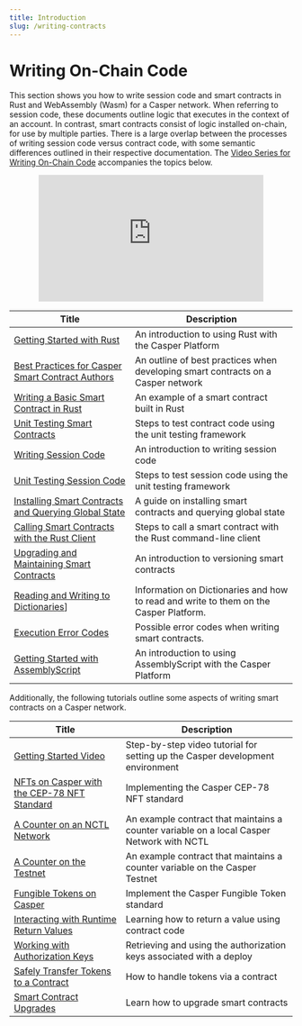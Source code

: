 ```yaml
---
title: Introduction
slug: /writing-contracts
---
```


# Writing On-Chain Code

This section shows you how to write session code and smart contracts in Rust and WebAssembly (Wasm) for a Casper network. When referring to session code, these documents outline logic that executes in the context of an account. In contrast, smart contracts consist of logic installed on-chain, for use by multiple parties. There is a large overlap between the processes of writing session code versus contract code, with some semantic differences outlined in their respective documentation. The [Video Series for Writing On-Chain Code](https://www.youtube.com/playlist?list=PL8oWxbJ-csEqi5FP87EJZViE2aLz6X1Mj) accompanies the topics below.

<p align="center">
<iframe width="400" height="225" src="https://www.youtube.com/embed?v=q5nW4MUT8q4&list=PL8oWxbJ-csEqi5FP87EJZViE2aLz6X1Mj&index=1" position="middle" frameborder="0" allow="accelerometer; clipboard-write; encrypted-media; gyroscope; picture-in-picture" allowfullscreen></iframe>
</p>

| Title                                       | Description                     |
| ------------------------------------------- | ------------------------------- |
|[Getting Started with Rust](./getting-started.md)| An introduction to using Rust with the Casper Platform|
|[Best Practices for Casper Smart Contract Authors](./best-practices.md)| An outline of best practices when developing smart contracts on a Casper network|
|[Writing a Basic Smart Contract in Rust](./simple-contract.md)   | An example of a smart contract built in Rust|
|[Unit Testing Smart Contracts](./testing-contracts.md)      | Steps to test contract code using the unit testing framework|
|[Writing Session Code](./writing-session-code.md)      | An introduction to writing session code|
|[Unit Testing Session Code](./testing-session-code.md)      | Steps to test session code using the unit testing framework|
|[Installing Smart Contracts and Querying Global State](../cli/installing-contracts.md)| A guide on installing smart contracts and querying global state        |
|[Calling Smart Contracts with the Rust Client](../cli/calling-contracts.md)| Steps to call a smart contract with the Rust command-line client|
|[Upgrading and Maintaining Smart Contracts](./upgrading-contracts.md)| An introduction to versioning smart contracts|
|[Reading and Writing to Dictionaries](../../concepts/dictionaries.md)]| Information on Dictionaries and how to read and write to them on the Casper Platform.|
|[Execution Error Codes](../cli/execution-error-codes.md)|Possible error codes when writing smart contracts.|
|[Getting Started with AssemblyScript](./assembly-script.md) | An introduction to using AssemblyScript with the Casper Platform |

Additionally, the following tutorials outline some aspects of writing smart contracts on a Casper network.

| Title                                                       | Description                                                      |
| ----------------------------------------------------------- | ---------------------------------------------------------------- |
|[Getting Started Video](../../resources/tutorials/beginner/getting-started-tutorial.md) | Step-by-step video tutorial for setting up the Casper development environment |
|[NFTs on Casper with the CEP-78 NFT Standard](https://github.com/casper-ecosystem/cep-78-enhanced-nft/blob/dev/README.md) | Implementing the Casper CEP-78 NFT standard     |
|[A Counter on an NCTL Network](../../resources/tutorials/beginner/counter/index.md)             | An example contract that maintains a counter variable on a local Casper Network with NCTL     |
|[A Counter on the Testnet](../../resources/tutorials/beginner/counter-testnet/index.md)         | An example contract that maintains a counter variable on the Casper Testnet                   |
|[Fungible Tokens on Casper](https://github.com/casper-ecosystem/erc20/blob/master/docs/TUTORIAL.md)              | Implement the Casper Fungible Token standard                         |
|[Interacting with Runtime Return Values](../../resources/tutorials/advanced/return-values-tutorial.md)| Learning how to return a value using contract code         |
|[Working with Authorization Keys](../../resources/tutorials/advanced/list-auth-keys-tutorial.md)| Retrieving and using the authorization keys associated with a deploy         |
|[Safely Transfer Tokens to a Contract](../../resources/tutorials/advanced/transfer-token-to-contract.md) | How to handle tokens via a contract                     |
|[Smart Contract Upgrades](../../resources/tutorials/beginner/upgrade-contract.md)               | Learn how to upgrade smart contracts                             |


